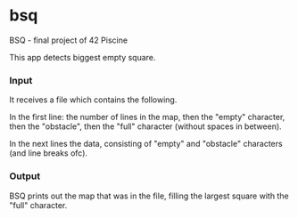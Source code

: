 # bsq
BSQ - final project of 42 Piscine

This app detects biggest empty square.

### Input

It receives a file which contains the following.

In the first line: the number of lines in the map, then the "empty" character, 
then the "obstacle", then the "full" character (without spaces in between).

In the next lines the data, consisting of "empty" and "obstacle" characters (and line breaks ofc).

### Output

BSQ prints out the map that was in the file, filling the largest square with the "full" character.
